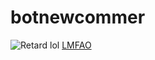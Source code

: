 # botnewcommer
![Retard](https://botsfordiscord.com/api/bot/487637900096307200/widget)
lol
[LMFAO](https://discordbots.org/api/widget/487637900096307200.svg)
